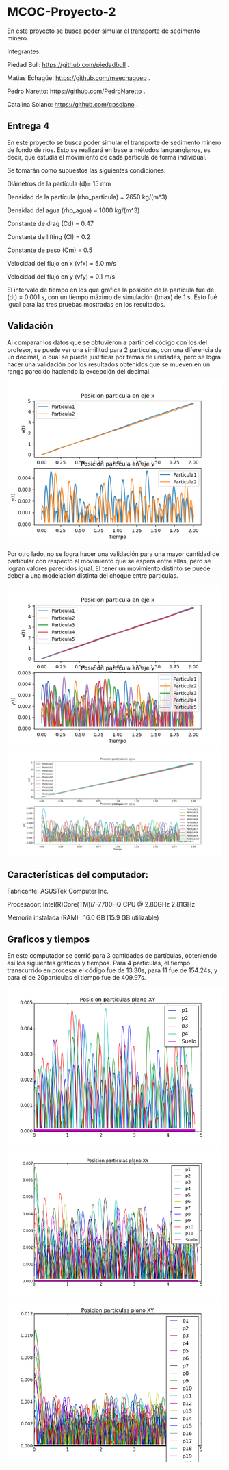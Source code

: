 # MCOC-Proyecto-2



En este proyecto se busca poder simular el transporte de sedimento minero.

Integrantes:

Piedad Bull: https://github.com/piedadbull .

Matias Echagüe: https://github.com/meechaguep .

Pedro Naretto: https://github.com/PedroNaretto .

Catalina Solano: https://github.com/cpsolano .



## Entrega 4

En este proyecto se busca poder simular el transporte de sedimento minero de fondo de ríos. Esto se realizará en base a métodos langrangianos, es decir, que estudia el movimiento de cada partícula de forma individual.

Se tomarán como supuestos las siguientes condiciones:

Diámetros de la partícula (d)= 15 mm

Densidad de la partícula (rho_particula) = 2650 kg/(m^3)

Densidad del agua (rho_agua) = 1000 kg/(m^3)

Constante de drag (Cd) = 0.47

Constante de lifting (Cl) = 0.2

Constante de peso (Cm) = 0.5

Velocidad del flujo en x (vfx) = 5.0 m/s

Velocidad del flujo en y (vfy) = 0.1 m/s

El intervalo de tiempo en los que grafica la posición de la partícula fue de (dt) = 0.001 s, con un tiempo máximo de simulación (tmax) de 1 s. Esto fué igual para las tres pruebas mostradas en los resultados.

## Validación

Al comparar los datos que se obtuvieron a partir del código con los del profesor, se puede ver una similitud para 2 particulas, con una diferencia de un decimal, lo cual se puede justificar por temas de unidades, pero se logra hacer una validación por los resultados obtenidos que se mueven en un rango parecido haciendo la excepción del decimal.

![alt text](https://github.com/cpsolano/MCOC-Proyecto-2/blob/master/Gr%C3%A1ficos/2%20p.png)

Por otro lado, no se logra hacer una validación para una mayor cantidad de particular con respecto al movimiento que se espera entre ellas, pero se logran valores parecidos igual. El tener un movimiento distinto se puede deber a una modelación distinta del choque entre particulas.

![alt text](https://github.com/cpsolano/MCOC-Proyecto-2/blob/master/Gráficos/5%20p.png)
![alt text](https://github.com/cpsolano/MCOC-Proyecto-2/blob/master/Gr%C3%A1ficos/10%20p.png)

## Características del computador:

Fabricante: ASUSTek Computer Inc.

Procesador: Intel(R)Core(TM)i7-7700HQ CPU @ 2.80GHz 2.81GHz

Memoria instalada (RAM) : 16.0 GB (15.9 GB utilizable)

## Graficos y tiempos 
En este computador se corrió para 3 cantidades de partículas, obteniendo así los siguientes gráficos y tiempos. Para 4 particulas, el tiempo transcurrido en procesar el código fue de 13.30s, para 11 fue de 154.24s, y para el de 20partículas el tiempo fue de 409.97s. 

![alt text](https://github.com/meechaguep/MCOC-Proyecto-2/blob/master/Grafico_4_particulas_2.png)
![alt text](https://github.com/meechaguep/MCOC-Proyecto-2/blob/master/Grafico_11_particulas.png)
![alt text](https://github.com/meechaguep/MCOC-Proyecto-2/blob/master/Grafico_20_particulas.png)

